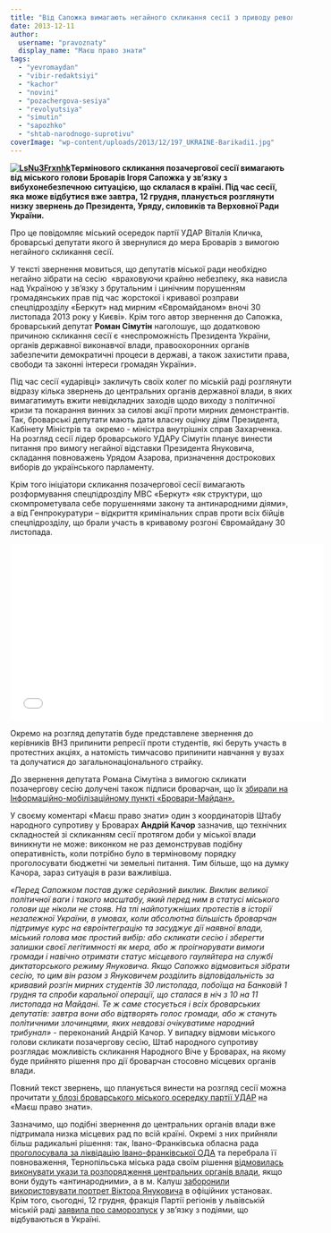 ```yaml
---
title: "Від Сапожка вимагають негайного скликання сесії з приводу революції"
date: 2013-12-11
author: 
  username: "pravoznaty"
  display_name: "Маєш право знати"
tags: 
  - "yevromaydan"
  - "vibir-redaktsiyi"
  - "kachor"
  - "novini"
  - "pozachergova-sesiya"
  - "revolyutsiya"
  - "simutin"
  - "sapozhko"
  - "shtab-narodnogo-suprotivu"
coverImage: "wp-content/uploads/2013/12/197_UKRAINE-Barikadi1.jpg"
---
```


**[![LsNu3Frxnhk](https://mpz.brovary.org/wp-content/uploads/2013/12/LsNu3Frxnhk.jpg)](https://mpz.brovary.org/wp-content/uploads/2013/12/LsNu3Frxnhk.jpg)Термінового скликання позачергової сесії вимагають від міського голови Броварів Ігоря Сапожка у зв’язку з вибухонебезпечною ситуацією, що склалася в країні. Під час сесії, яка може відбутися вже завтра, 12 грудня, планується розглянути низку звернень до Президента, Уряду, силовиків та Верховної Ради України.**

Про це повідомляє міський осередок партії УДАР Віталія Кличка, броварські депутати якого й звернулися до мера Броварів з вимогою негайного скликання сесії.

У тексті звернення мовиться, що депутатів міської ради необхідно негайно зібрати на сесію  «враховуючи крайню небезпеку, яка нависла над Україною у зв’язку з брутальним і цинічним порушенням громадянських прав під час жорстокої і кривавої розправи спецпідрозділу «Беркут» над мирним «Євромайданом» вночі 30 листопада 2013 року у Києві». Крім того автор звернення до Сапожка, броварський депутат **Роман Сімутін** наголошує, що додатковою причиною скликання сесії є «неспроможність Президента України, органів державної виконавчої влади, правоохоронних органів забезпечити демократичні процеси в державі, а також захистити права, свободи та законні інтереси громадян України».

Під час сесії «ударівці» закличуть своїх колег по міській раді розглянути відразу кілька звернень до центральних органів державної влади, в яких вимагатимуть вжити невідкладних заходів щодо виходу з політичної кризи та покарання винних за силові акції проти мирних демонстрантів. Так, броварські депутати мають дати власну оцінку діям Президента, Кабінету Міністрів та  окремо - міністра внутрішніх справ Захарченка. На розгляд сесії лідер броварського УДАРу Сімутін планує винести питання про вимогу негайної відставки Президента Януковича, складання повноважень Урядом Азарова, призначення дострокових виборів до українського парламенту.

Крім того ініціатори скликання позачергової сесії вимагають розформування спецпідрозділу МВС «Беркут» «як структури, що скомпрометувала себе порушеннями закону та антинародними діями», а від Генпрокуратури – відкриття кримінальних справ проти всіх бійців спецпідрозділу, що брали участь в кривавому розгоні Євромайдану 30 листопада.

<iframe src="//www.youtube.com/embed/XPuf2UQqJ-8" height="315" width="560" allowfullscreen frameborder="0"></iframe>

Окремо на розгляд депутатів буде представлене звернення до керівників ВНЗ припинити репресії проти студентів, які беруть участь в протестних акціях, а натомість тимчасово припинити навчання у вузах та долучатися до загальнонаціонального страйку.

До звернення депутата Романа Сімутіна з вимогою скликати позачергову сесію долучені також підписи броварчан, що їх [збирали на Інформаційно-мобілізаційному пункті «Бровари-Майдан».](https://mpz.brovary.org/brovari-maydan-zbiraye-dopomogu-dlya-mitinguvalnikiv-u-stolitsi-potribni-tepli-rechi-liki-ta-harchi/)

У своєму коментарі «Маєш право знати» один з координаторів Штабу народного супротиву у Броварах **Андрій Качор** зазначив, що технічних складностей зі скликанням сесії протягом доби у міської влади виникнути не може: виконком не раз демонстрував подібну оперативність, коли потрібно було в терміновому порядку проголосувати бюджетні чи земельні питання. Тим більше, що на думку Качора, зараз ситуація в рази важливіша.

_«Перед Сапожком постав дуже серйозний виклик. Виклик великої політичної ваги і такого масштабу, який перед ним в статусі міського голови ще ніколи не стояв. На тлі найпотужніших протестів в історії незалежної України, в умовах, коли абсолютна більшість броварчан підтримує курс на євроінтеграцію та засуджує дії наявної влади, міський голова має простий вибір: або скликати сесію і зберегти залишки своєї легітимності як мера, або ж проігнорувати вимоги громади і навічно отримати статус місцевого гауляйтера на службі диктаторського режиму Януковича. Якщо Сапожко відмовиться зібрати сесію, то цим він разом з Януковичем розділить відповідальність за кривавий розгін мирних студентів 30 листопада, побоїща на Банковій 1 грудня та спроби каральної операції, що сталася в ніч з 10 на 11 листопада на Майдані. Те ж саме стосується і всіх броварських депутатів: завтра вони або відтворять голос громади, або ж стануть політичними злочинцями, яких невдовзі очікуватиме народний трибунал»_ - переконаний Андрій Качор. У випадку відмови міського голови скликати позачергову сесію, Штаб народного супротиву розглядає можливість скликання Народного Віче у Броварах, на якому буде прийнято рішення про дії броварчан стосовно місцевих органів влади.

Повний текст звернень, що планується винести на розгляд сесії можна прочитати [у блозі броварського міського осередку партії УДАР](https://mpz.brovary.org/miska-vlada-maye-negayno-dati-otsinku-podiyam-v-krayini/) на «Маєш право знати».

Зазначимо, що подібні звернення до центральних органів влади вже підтримала низка місцевих рад по всій країні. Окремі з них прийняли більш радикальні рішення: так, Івано-Франківська обласна рада [проголосувала за ліквідацію Івано-франківської ОДА](http://www.radiosvoboda.org/content/article/25196162.html) та перебрала її повноваження, Тернопільська міська рада своїм рішення [відмовилась виконувати укази та розпорядження центральних органів влади](http://www.day.kiev.ua/uk/news/111213-miska-rada-ternopolya-vidmovilasya-vikonuvati-zlochinni-nakazi-centralnoyi-vladi), якщо вони будуть «антинародними», а в м. Калуш [заборонили використовувати портрет Віктора Януковича](http://ua.comments.ua/politics/215501-u-kalushi-zaboronili-portreti-prezidenta.html) в офіційних установах. Крім того, сьогодні, 12 грудня, фракція Партії регіонів у львівській міській раді [заявила про саморозпуск](http://city-adm.lviv.ua/portal-news/society/politics/215132-fraktsiia-partii-rehioniv-u-lvivskii-miskii-radi-prypynyla-isnuvannia) у зв’язку з подіями, що відбуваються в Україні.

